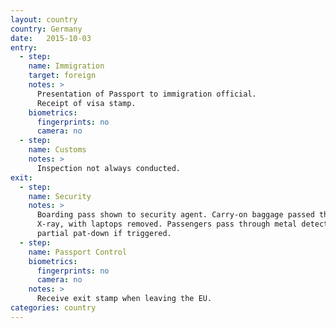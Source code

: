 ```yaml
---
layout: country
country: Germany
date:   2015-10-03
entry:
  - step:
    name: Immigration
    target: foreign
    notes: >
      Presentation of Passport to immigration official.
      Receipt of visa stamp.
    biometrics:
      fingerprints: no
      camera: no
  - step:
    name: Customs
    notes: >
      Inspection not always conducted.
exit:
  - step:
    name: Security
    notes: >
      Boarding pass shown to security agent. Carry-on baggage passed through
      X-ray, with laptops removed. Passengers pass through metal detector with
      partial pat-down if triggered.
  - step:
    name: Passport Control
    biometrics:
      fingerprints: no
      camera: no
    notes: >
      Receive exit stamp when leaving the EU.
categories: country
---
```

